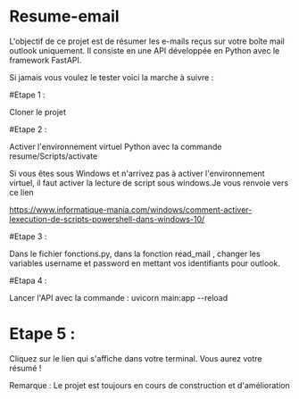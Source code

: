 # Resume-email

L'objectif de ce projet est de résumer les e-mails reçus sur votre boîte mail outlook uniquement. 
Il consiste en une API développée en Python avec le framework FastAPI. 

Si jamais vous voulez le tester voici la marche à suivre : 

#Etape 1 : 

Cloner le projet 

#Etape 2 :

Activer l'environnement virtuel Python avec la commande resume/Scripts/activate 

Si vous êtes sous Windows et n'arrivez pas à activer l'environnement virtuel, il faut activer la lecture de script sous windows.Je vous renvoie vers ce lien 

https://www.informatique-mania.com/windows/comment-activer-lexecution-de-scripts-powershell-dans-windows-10/

#Etape 3 : 

Dans le fichier fonctions.py, dans la fonction read_mail , changer les variables username et password en mettant vos identifiants pour outlook.

#Etapa 4 : 

Lancer l'API avec la commande : uvicorn main:app --reload

# Etape 5 :

Cliquez sur le lien qui s'affiche dans votre terminal.
Vous aurez votre résumé !

Remarque : 
Le projet est toujours en cours de construction et d'amélioration
